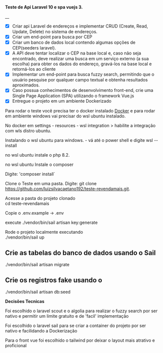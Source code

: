 __<p> Teste de Api Laravel 10 e spa vuejs 3.__</p>__

- [x] Criar api Laravel de endereços e implementar CRUD (Create, Read, Update, Delete) no sistema de endereços.
- [x] Criar um end-point para busca por CEP 
- [x] Criar um banco de dados local contendo algumas opções de CEP(seeders laravel).
- [x]  A API deve tentar localizar o CEP na base local e, caso não seja encontrado, deve realizar uma busca em um serviço externo (a sua escolha) para obter os dados do endereço, gravá-los na base local e retorná-los ao cliente
- [x] Implementar um end-point para busca fuzzy search, permitindo que o usuário pesquise por qualquer campo textual e obtenha resultados aproximados.
- [x] Caso possua conhecimentos de desenvolvimento front-end, crie uma Single Page Application (SPA) utilizando o framework Vue.js
- [x] Entregue o projeto em um ambiente Dockerizado

<p>
    Para rodar o teste você precisa ter o docker instalado <a href="https://www.docker.com/">Docker</a> e para rodar em ambiente windows vai precisar do wsl ubuntu instalado.
</p>
<p>
    No docker em settings - resources - wsl integration > habilite a integração com wls distro ubuntu.
</p>

<p>
   Instalando o wsl ubuntu para windows.
   - vá até o power shell e digite wsl --install
</p>

<p> no wsl ubuntu instale o  php 8.2. </p>
<p> no wsl ubuntu Instale o composer </p>
Digite: 'composer install`

Clone o Teste em uma pasta.
Digite: git clone https://github.com/luizsilvacaetano192/teste-revendamais.git.


<p> Acesse a pasta do projeto clonado <br>
    cd teste-revendamais
</p>

<p> Copie o  .env.example -> .env </p>

 <p> execute ./vendor/bin/sail artisan key:generate <br>

<p> Rode o projeto localmente executando <br>
    ./vendor/bin/sail up
</p>

## Crie as tabelas do banco de dados usando o Sail
<p>./vendor/bin/sail artisan migrate</p>

## Crie os registros fake usando o 
<p>./vendor/bin/sail artisan db:seed</p>

__<p> Decisões Tecnicas <p>__
<p> Foi escolhido o laravel scout e o algolia para realizar o fuzzy search por ser nativo e permitir um limite gratuito  e de 'facil' implementação </p>
<p> Foi escolhido o laravel sail para se criar a container do projeto por ser nativo e facilidando a Dockerização </p>
<p> Para o front vue foi escolhido o tailwind por deixar o layout mais atrativo e proficional </p>

